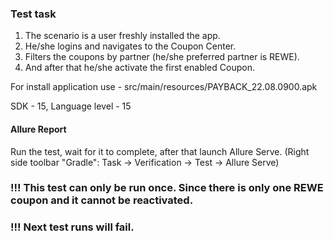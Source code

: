 ### Test task
1. The scenario is a user freshly installed the app.
2. He/she logins and navigates to the Coupon Center.
3. Filters the coupons by partner (he/she preferred partner is REWE). 
4. And after that he/she activate the first enabled Coupon.


For install application use - src/main/resources/PAYBACK_22.08.0900.apk

SDK - 15, Language level - 15

#### Allure Report
Run the test, wait for it to complete, after that launch Allure Serve.
(Right side toolbar "Gradle": Task -> Verification -> Test -> Allure Serve)

### !!! This test can only be run once. Since there is only one REWE coupon and it cannot be reactivated.
### !!! Next test runs will fail.